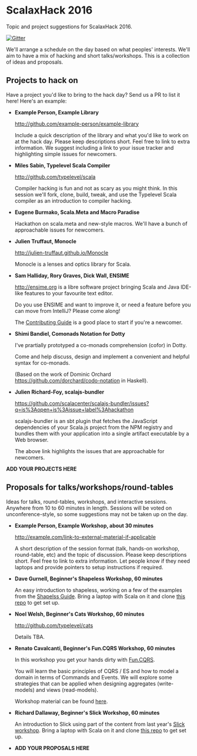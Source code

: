 # ScalaxHack 2016

Topic and project suggestions for ScalaxHack 2016.

[![Gitter](https://badges.gitter.im/underscoreio/scalaxhack-2016.svg)](https://gitter.im/underscoreio/scalaxhack-2016?utm_source=badge&utm_medium=badge&utm_campaign=pr-badge)

We'll arrange a schedule on the day based on what peoples' interests.
We'll aim to have a mix of hacking and short talks/workshops.
This is a collection of ideas and proposals.

## Projects to hack on

Have a project you'd like to bring to the hack day? 
Send us a PR to list it here! Here's an example:

- **Example Person, Example Library**

  http://github.com/example-person/example-library

  Include a quick description of the library 
  and what you'd like to work on at the hack day.
  Please keep descriptions short.
  Feel free to link to extra information.
  We suggest including a link to your issue tracker
  and highlighting simple issues for newcomers.

- **Miles Sabin, Typelevel Scala Compiler**

  http://github.com/typelevel/scala

  Compiler hacking is fun and not as scary as you might think.
  In this session we'll fork, clone, build, tweak, 
  and use the Typelevel Scala compiler 
  as an introduction to compiler hacking.

- **Eugene Burmako, Scala.Meta and Macro Paradise**

  Hackathon on scala.meta and new-style macros.
  We'll have a bunch of approachable issues for newcomers.

- **Julien Truffaut, Monocle**

  http://julien-truffaut.github.io/Monocle  
  
  Monocle is a lenses and optics library for Scala.

- **Sam Halliday, Rory Graves, Dick Wall, ENSIME**

  http://ensime.org is a libre software project bringing Scala and Java IDE-like features to your favourite text editor.
   
  Do you use ENSIME and want to improve it, or need a feature before you can move from IntelliJ? Please come along! 
   
  The [Contributing Guide](http://ensime.org/contributing) is a good place to start if you're a newcomer.
 
- **Shimi Bandiel, Comonads Notation for Dotty**

  I've prartially prototyped a co-monads comprehension (cofor) in Dotty. 
  
  Come and help discuss, design and implement a convenient and helpful syntax for co-monads.
  
  (Based on the work of Dominic Orchard https://github.com/dorchard/codo-notation in Haskell).
  
- **Julien Richard-Foy, scalajs-bundler**

  https://github.com/scalacenter/scalajs-bundler/issues?q=is%3Aopen+is%3Aissue+label%3Ahackathon

  scalajs-bundler is an sbt plugin that fetches the JavaScript dependencies
  of your Scala.js project from the NPM registry and bundles them with your
  application into a single artifact executable by a Web browser.

  The above link highlights the issues that are approachable for newcomers.

**ADD YOUR PROJECTS HERE**

## Proposals for talks/workshops/round-tables

Ideas for talks, round-tables, workshops, and interactive sessions.
Anywhere from 10 to 60 minutes in length.
Sessions will be voted on unconference-style,
so some suggestions may not be taken up on the day.

- **Example Person, Example Workshop, about 30 minutes**

  http://example.com/link-to-external-material-if-applicable

  A short description of the session format
  (talk, hands-on workshop, round-table, etc)
  and the topic of discussion.
  Please keep descriptions short.
  Feel free to link to extra information.
  Let people know if they need laptops and
  provide pointers to setup instructions if required.
 
- **Dave Gurnell, Beginner's Shapeless Workshop, 60 minutes**

  An easy introduction to shapeless, 
  working on a few of the examples from the
  [Shapelss Guide](http://github.com/underscoreio/shapeless-guide).
  Bring a laptop with Scala on it and 
  clone [this repo](http://github.com/underscoreio/shapeless-guide-code) to get set up.

- **Noel Welsh, Beginner's Cats Workshop, 60 minutes**
 
  http://github.com/typelevel/cats

  Details TBA.

- **Renato Cavalcanti, Beginner's Fun.CQRS Workshop, 60 minutes**  
 
  In this workshop you get your hands dirty with [Fun.CQRS](https://github.com/strongtyped/fun-cqrs). 
  
  You will learn the basic principles of CQRS / ES and how to model a domain in terms of Commands and Events. We will explore some strategies that can be applied when designing aggregates (write-models) and views (read-models).
  
  Workshop material can be found [here](https://github.com/strongtyped/fun-cqrs-order-demo).

- **Richard Dallaway, Beginner's Slick Workshop, 60 minutes**

  An introduction to Slick using part of the content from last year's
  [Slick workshop](https://vimeo.com/148074461).
  Bring a laptop with Scala on it and 
  clone [this repo](http://github.com/underscoreio/essential-slick-code) to get set up.
 
- **ADD YOUR PROPOSALS HERE**

